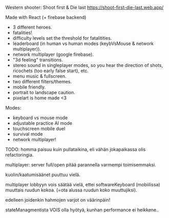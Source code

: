 Western shooter: Shoot first & Die last
https://shoot-first-die-last.web.app/

Made with React (+ firebase backend)

- 3 different heroes.
- fatalities!
- difficulty levels set the threshold for fatalitities.
- leaderboard (in human vs human modes (keybVsMouse & network multiplayer)).
- network multiplayer (google firebase).
- "3d feeling" transitions.
- stereo sound in singleplayer modes, so you hear the direction of shots, ricochets (too early false start), etc.
- menu music & fullscreen.
- two different filters/themes.
- mobile friendly.
- portrait to landscape caution.
- pixelart is home made <3

Modes:

- keyboard vs mouse mode
- adjustable practice AI mode
- touchscreen mobile duel
- survival mode
- network multiplayer!

TODO:
homma paisuu kuin pullataikina, eli vähän jokapaikassa olis refactoringia.

multiplayer: server full/open pitää parannella varmempi toimisemmaksi.

kuolin/kaatumisäänet puuttuu vielä.

multiplayer lobbyyn vois säätää vielä, ettei softwareKeyboard (mobiilissa) muuttais ruudun kokoa. (=ota alussa ruudun koko muuttujiksi).

edelleen joidenkin hahmojen varjot on väärinpäin!

stateManagmentista VOIS olla hyötyä, kunhan performance ei heikkene..
